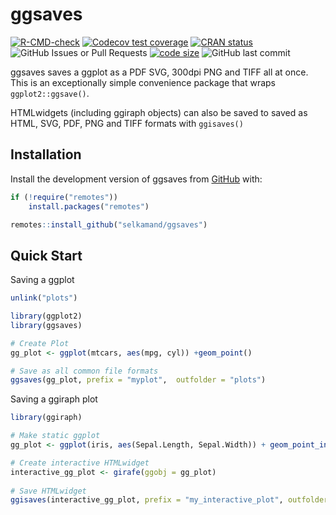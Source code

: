 
<!-- README.md is generated from README.Rmd. Please edit that file -->

# ggsaves

<!-- badges: start -->

[![R-CMD-check](https://github.com/selkamand/ggsaves/actions/workflows/R-CMD-check.yaml/badge.svg)](https://github.com/selkamand/ggsaves/actions/workflows/R-CMD-check.yaml)
[![Codecov test
coverage](https://codecov.io/gh/selkamand/ggsaves/graph/badge.svg)](https://app.codecov.io/gh/selkamand/ggsaves)
[![CRAN
status](https://www.r-pkg.org/badges/version/ggsaves)](https://CRAN.R-project.org/package=ggsaves)
![GitHub Issues or Pull
Requests](https://img.shields.io/github/issues-closed/selkamand/ggsaves)
[![code
size](https://img.shields.io/github/languages/code-size/selkamand/ggsaves.svg)](https://github.com/selkamand/ggsaves)
![GitHub last
commit](https://img.shields.io/github/last-commit/selkamand/ggsaves)
<!-- badges: end -->

ggsaves saves a ggplot as a PDF SVG, 300dpi PNG and TIFF all at once.
This is an exceptionally simple convenience package that wraps
`ggplot2::ggsave()`.

HTMLwidgets (including ggiraph objects) can also be saved to saved as
HTML, SVG, PDF, PNG and TIFF formats with `ggisaves()`

## Installation

Install the development version of ggsaves from
[GitHub](https://github.com/) with:

``` r
if (!require("remotes"))
    install.packages("remotes")

remotes::install_github("selkamand/ggsaves")
```

## Quick Start

Saving a ggplot

``` r
unlink("plots")
```

``` r
library(ggplot2)
library(ggsaves)

# Create Plot
gg_plot <- ggplot(mtcars, aes(mpg, cyl)) +geom_point() 

# Save as all common file formats
ggsaves(gg_plot, prefix = "myplot",  outfolder = "plots")
```

Saving a ggiraph plot

``` r
library(ggiraph)

# Make static ggplot
gg_plot <- ggplot(iris, aes(Sepal.Length, Sepal.Width)) + geom_point_interactive(aes(data_id  = Species, tooltip = Species))

# Create interactive HTMLwidget
interactive_gg_plot <- girafe(ggobj = gg_plot)
 
# Save HTMLwidget
ggisaves(interactive_gg_plot, prefix = "my_interactive_plot", outfolder = "interactive_plots")
```
